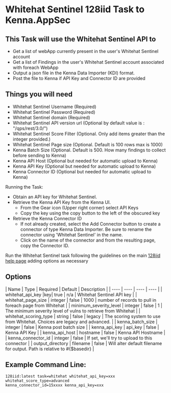 # Whitehat Sentinel 128iid Task to Kenna.AppSec

## This Task will use the Whitehat Sentinel API to

- Get a list of webApp currently present in the user's Whitehat Sentinel account
- Get a list of Findings in the user's Whitehat Sentinel account associated with foreach WebApp
- Output a json file in the Kenna Data Importer (KDI) format.
- Post the file to Kenna if API Key and Connector ID are provided

## Things you will need

- Whitehat Sentinel Username (Required)
- Whitehat Sentinel Password (Required)
- Whitehat Sentinel domain (Required)
- Whitehat Sentinel API version url (Optional by default value is : "/qps/rest/3.0/")
- Whitehat Sentinel Score Filter (Optional. Only add items greater than the integer provided.)
- Whitehat Sentinel Page size (Optional. Default is 100 rows max is 1000)
- Kenna Batch Size (Optional. Default is 500. How many findings to collect before sending to Kenna)
- Kenna API Host (Optional but needed for automatic upload to Kenna)
- Kenna API Key (Optional but needed for automatic upload to Kenna)
- Kenna Connector ID (Optional but needed for automatic upload to Kenna)

Running the Task:

- Obtain an API key for Whitehat Sentinel.
- Retrieve the Kenna API Key from the Kenna UI.
  - From the Gear icon (Upper right corner) select API Keys
  - Copy the key using the copy button to the left of the obscured key
- Retrieve the Kenna Connector ID
  - If not already created, select the Add Connector button to create a connector of type Kenna Data Importer. Be sure to rename the connector using 'Whitehat Sentinel' in the name.
  - Click on the name of the connector and from the resulting page, copy the Connector ID.

Run the Whitehat Sentinel task following the guidelines on the main [128iid help page](https://github.com/KennaPublicSamples/128iid#calling-a-specific-task) adding options as necessary

## Options

| Name | Type | Required | Default | Description |
| ---- | ---- | ---- | ---- |
| whitehat_api_key |key| true | n/a | Whitehat Sentinel API key |
| whitehat_page_size | integer | false | 1000 | number of records to pull in foreach page from Whitehat |
| minimum_severity_level | integer | false | 1 | The minimum severity level of vulns to retrieve from Whitehat |
| whitehat_scoring_type | string | false | legacy | The scoring system to use from Whitehat. Choices are legacy and advanced. |
| kenna_batch_size | integer | false | Kenna post batch size |
| kenna_api_key | api_key | false | Kenna API Key |
| kenna_api_host | hostname | false | Kenna API Hostname |
| kenna_connector_id | integer | false | If set, we'll try to upload to this connector |
| output_directory | filename | false | Will alter default filename for output. Path is relative to #{$basedir} |


## Example Command Line:

    128iid:latest task=whitehat whitehat_api_key=xxx whitehat_score_type=advanced
    kenna_connector_id=15xxxx kenna_api_key=xxx